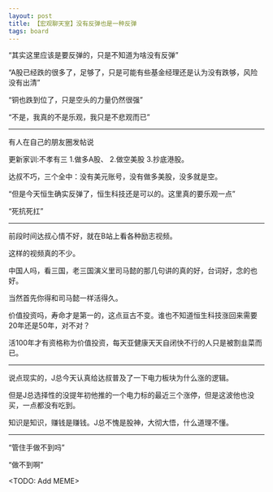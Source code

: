 ```yaml
---
layout: post
title: 【宏观聊天室】没有反弹也是一种反弹
tags: board
---
```


“其实这里应该是要反弹的，只是不知道为啥没有反弹”

“A股已经跌的很多了，足够了，只是可能有些基金经理还是认为没有跌够，风险没有出清”

“铜也跌到位了，只是空头的力量仍然很强”

“不是，我真的不是乐观，我只是不悲观而已”

---

有人在自己的朋友圈发帖说

更新家训:不孝有三
1.做多A股、
2.做空美股
3.抄底港股。

达叔不巧，三个全中：没有美元账号，没有做多美股，没多就是空。

“但是今天恒生确实反弹了，恒生科技还是可以的。这里真的要乐观一点”

“死抗死扛”

---

前段时间达叔心情不好，就在B站上看各种励志视频。

这样的视频真的不少。

中国人吗，看三国，老三国演义里司马懿的那几句讲的真的好，台词好，念的也好。

当然首先你得和司马懿一样活得久。

价值投资吗，寿命才是第一的，这点亘古不变。谁也不知道恒生科技涨回来需要20年还是50年，对不对？

活100年才有资格称为价值投资，每天亚健康天天自闭快不行的人只是被割韭菜而已。

---

说点现实的，J总今天认真给达叔普及了一下电力板块为什么涨的逻辑。

但是J总选择性的没提年初他推的一个电力标的最近三个涨停，但是这波他也没买，一点都没有吃到。

知识是知识，赚钱是赚钱。J总不愧是股神，大彻大悟，什么道理不懂。

---

“管住手做不到吗”

“做不到啊”

<TODO: Add MEME>